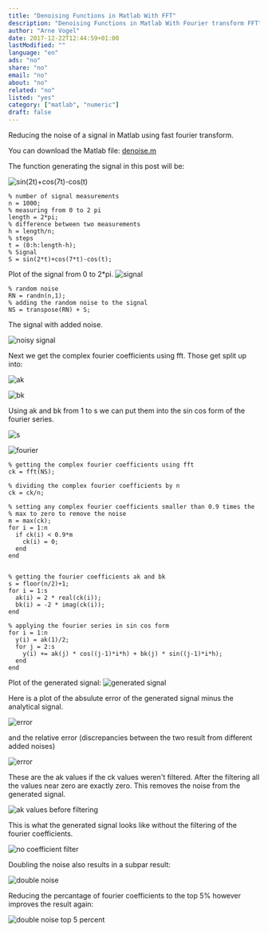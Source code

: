 ```yaml
---
title: "Denoising Functions in Matlab With FFT"
description: "Denoising Functions in Matlab With Fourier transform FFT"
author: "Arne Vogel"
date: 2017-12-22T12:44:59+01:00
lastModified: ""
language: "en"
ads: "no"
share: "no"
email: "no"
about: "no"
related: "no"
listed: "yes"
category: ["matlab", "numeric"]
draft: false
---
```


Reducing the noise of a signal in Matlab using fast fourier transform.

You can download the Matlab file: [denoise.m](/download/denoise.m)

The function generating the signal in this post will be:

![sin(2*t)+cos(7*t)-cos(t)](/images/denoising-functions-in-matlab-with-fft/function.svg)

	% number of signal measurements
	n = 1000;
	% measuring from 0 to 2 pi
	length = 2*pi;
	% difference between two measurements
	h = length/n;
	% steps
	t = (0:h:length-h);
	% Signal
	S = sin(2*t)+cos(7*t)-cos(t);

Plot of the signal from 0 to 2*pi.
![signal](/images/denoising-functions-in-matlab-with-fft/signal.png)

	% random noise
	RN = randn(n,1);
	% adding the random noise to the signal
	NS = transpose(RN) + S;

The signal with added noise. 

![noisy signal](/images/denoising-functions-in-matlab-with-fft/noisy_signal.png)

Next we get the complex fourier coefficients using fft. Those get split up into:

![ak](/images/denoising-functions-in-matlab-with-fft/ak.svg) 

![bk](/images/denoising-functions-in-matlab-with-fft/bk.svg) 

Using ak and bk from 1 to s we can put them into the sin cos form of the fourier series. 

![s](/images/denoising-functions-in-matlab-with-fft/s.svg) 

![fourier](/images/denoising-functions-in-matlab-with-fft/fourier.svg) 

	% getting the complex fourier coefficients using fft
	ck = fft(NS);

	% dividing the complex fourier coefficients by n 
	ck = ck/n;

	% setting any complex fourier coefficients smaller than 0.9 times the
	% max to zero to remove the noise
	m = max(ck);
	for i = 1:n
	  if ck(i) < 0.9*m
	    ck(i) = 0;
	  end
	end


	% getting the fourier coefficients ak and bk
	s = floor(n/2)+1;
	for i = 1:s
	  ak(i) = 2 * real(ck(i));
	  bk(i) = -2 * imag(ck(i));
	end

	% applying the fourier series in sin cos form
	for i = 1:n
	  y(i) = ak(1)/2;
	  for j = 2:s
	    y(i) += ak(j) * cos((j-1)*i*h) + bk(j) * sin((j-1)*i*h);
	  end
	end

Plot of the generated signal:
![generated signal](/images/denoising-functions-in-matlab-with-fft/generated_signal.png)

Here is a plot of the absulute error of the generated signal minus the analytical signal.

![error](/images/denoising-functions-in-matlab-with-fft/error.png)

and the relative error (discrepancies between the two result from different added noises)

![error](/images/denoising-functions-in-matlab-with-fft/error2.png)

These are the ak values if the ck values weren't filtered. After the filtering all the values near zero are exactly zero. This removes the noise from the generated signal.

![ak values before filtering](/images/denoising-functions-in-matlab-with-fft/ak_values_pre_filter.png)

This is what the generated signal looks like without the filtering of the fourier coefficients.

![no coefficient filter](/images/denoising-functions-in-matlab-with-fft/no_filter.png)

Doubling the noise also results in a subpar result:

![double noise](/images/denoising-functions-in-matlab-with-fft/double_noise.png)

Reducing the percantage of fourier coefficients to the top 5% however improves the result again:

![double noise top 5 percent](/images/denoising-functions-in-matlab-with-fft/double_noise_top_5_percent.png)


